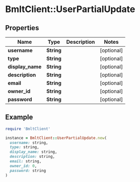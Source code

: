 # BmltClient::UserPartialUpdate

## Properties

| Name | Type | Description | Notes |
| ---- | ---- | ----------- | ----- |
| **username** | **String** |  | [optional] |
| **type** | **String** |  | [optional] |
| **display_name** | **String** |  | [optional] |
| **description** | **String** |  | [optional] |
| **email** | **String** |  | [optional] |
| **owner_id** | **String** |  | [optional] |
| **password** | **String** |  | [optional] |

## Example

```ruby
require 'BmltClient'

instance = BmltClient::UserPartialUpdate.new(
  username: string,
  type: string,
  display_name: string,
  description: string,
  email: string,
  owner_id: 0,
  password: string
)
```

